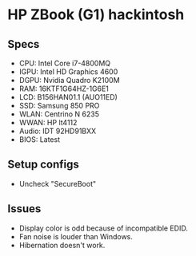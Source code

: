 # HP ZBook (G1) hackintosh

## Specs
- CPU: Intel Core i7-4800MQ
- IGPU: Intel HD Graphics 4600
- DGPU: Nvidia Quadro K2100M
- RAM: 16KTF1G64HZ-1G6E1
- LCD: B156HAN01.1 (AUO11ED)
- SSD: Samsung 850 PRO
- WLAN: Centrino N 6235
- WWAN: HP lt4112
- Audio: IDT 92HD91BXX
- BIOS: Latest

## Setup configs
- Uncheck "SecureBoot"

## Issues
- Display color is odd because of incompatible EDID.
- Fan noise is louder than Windows.
- Hibernation doesn't work.
